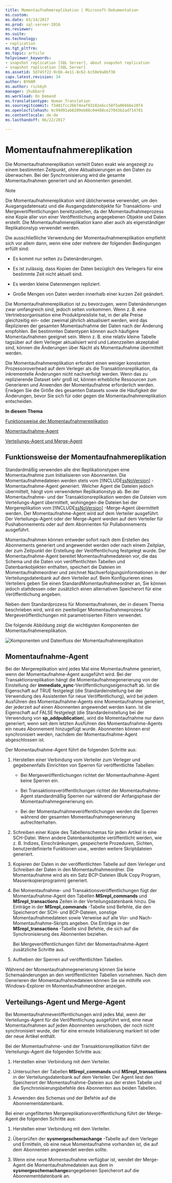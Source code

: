 ```yaml
---
title: Momentaufnahmereplikation | Microsoft-Dokumentation
ms.custom: 
ms.date: 03/14/2017
ms.prod: sql-server-2016
ms.reviewer: 
ms.suite: 
ms.technology:
- replication
ms.tgt_pltfrm: 
ms.topic: article
helpviewer_keywords:
- snapshot replication [SQL Server], about snapshot replication
- snapshot replication [SQL Server]
ms.assetid: 5d745f22-9c6b-4e11-8c62-bc50e9a8bf38
caps.latest.revision: 34
author: BYHAM
ms.author: rickbyh
manager: jhubbard
ms.workload: On Demand
ms.translationtype: Human Translation
ms.sourcegitcommit: f3481fcc2bb74eaf93182e6cc58f5a06666e10f4
ms.openlocfilehash: 6c99d91ab0209eb08c04488ce27043b2ad714781
ms.contentlocale: de-de
ms.lasthandoff: 06/22/2017

---
```

# <a name="snapshot-replication"></a>Momentaufnahmereplikation
  Die Momentaufnahmereplikation verteilt Daten exakt wie angezeigt zu einem bestimmten Zeitpunkt, ohne Aktualisierungen an den Daten zu überwachen. Bei der Synchronisierung wird die gesamte Momentaufnahmen generiert und an Abonnenten gesendet.  
  
> [!NOTE]  
>  Die Momentaufnahmereplikation wird üblicherweise verwendet, um den Ausgangsdatensatz und die Ausgangsdatenobjekte für Transaktions- und Mergeveröffentlichungen bereitzustellen, da der Momentaufnahmeprozess eine Kopie aller von einer Veröffentlichung angegebenen Objekte und Daten erstellt. Die Momentaufnahmereplikation kann aber auch als eigenständiger Replikationstyp verwendet werden.  
  
 Die ausschließliche Verwendung der Momentaufnahmereplikation empfiehlt sich vor allem dann, wenn eine oder mehrere der folgenden Bedingungen erfüllt sind:  
  
-   Es kommt nur selten zu Datenänderungen.  
  
-   Es ist zulässig, dass Kopien der Daten bezüglich des Verlegers für eine bestimmte Zeit nicht aktuell sind.  
  
-   Es werden kleine Datenmengen repliziert.  
  
-   Große Mengen von Daten werden innerhalb einer kurzen Zeit geändert.  
  
 Die Momentaufnahmereplikation ist zu bevorzugen, wenn Datenänderungen zwar umfangreich sind, jedoch selten vorkommen. Wenn z. B. eine Vertriebsorganisation eine Produktpreisliste hat, in der alle Preise gleichzeitig ein- oder zweimal jährlich aktualisiert werden, wird das Replizieren der gesamten Momentaufnahme der Daten nach der Änderung empfohlen. Bei bestimmten Datentypen können auch häufigere Momentaufnahmen geeignet sein. Wenn z. B. eine relativ kleine Tabelle tagsüber auf dem Verleger aktualisiert wird und Latenzzeiten akzeptabel sind, können die Änderungen über Nacht als Momentaufnahme übermittelt werden.  
  
 Die Momentaufnahmereplikation erfordert einen weniger konstanten Prozessoroverhead auf dem Verleger als die Transaktionsreplikation, da inkrementelle Änderungen nicht nachverfolgt werden. Wenn das zu replizierende Dataset sehr groß ist, können erhebliche Ressourcen zum Generieren und Anwenden der Momentaufnahme erforderlich werden. Erwägen Sie die Größe des gesamten Datasets sowie die Häufigkeit der Änderungen, bevor Sie sich für oder gegen die Momentaufnahmereplikation entscheiden.  
  
 **In diesem Thema**  
  
 [Funktionsweise der Momentaufnahmereplikation](#HowWorks)  
  
 [Momentaufnahme-Agent](#SnapshotAgent)  
  
 [Verteilungs-Agent und Merge-Agent](#DistAgent)  
  
##  <a name="HowWorks"></a> Funktionsweise der Momentaufnahmereplikation  
 Standardmäßig verwenden alle drei Replikationstypen eine Momentaufnahme zum Initialisieren von Abonnenten. Die Momentaufnahmedateien werden stets vom [!INCLUDE[ssNoVersion](../../includes/ssnoversion-md.md)] -Momentaufnahme-Agent generiert. Welcher Agent die Dateien jedoch übermittelt, hängt vom verwendeten Replikationstyp ab. Bei der Momentaufnahme- und der Transaktionsreplikation werden die Dateien vom Verteilungs-Agent übermittelt, wohingegen die Dateien bei der Mergereplikation vom [!INCLUDE[ssNoVersion](../../includes/ssnoversion-md.md)] -Merge-Agent übermittelt werden. Der Momentaufnahme-Agent wird auf dem Verteiler ausgeführt. Der Verteilungs-Agent oder der Merge-Agent werden auf dem Verteiler für Pushabonnements oder auf dem Abonnenten für Pullabonnements ausgeführt.  
  
 Momentaufnahmen können entweder sofort nach dem Erstellen des Abonnements generiert und angewendet werden oder nach einem Zeitplan, der zum Zeitpunkt der Erstellung der Veröffentlichung festgelegt wurde. Der Momentaufnahme-Agent bereitet Momentaufnahmedateien vor, die das Schema und die Daten von veröffentlichten Tabellen und Datenbankobjekten enthalten, speichert die Dateien im Momentaufnahmeordner und zeichnet Nachverfolgungsinformationen in der Verteilungsdatenbank auf dem Verteiler auf. Beim Konfigurieren eines Verteilers geben Sie einen StandardMomentaufnahmeordner an, Sie können jedoch stattdessen oder zusätzlich einen alternativen Speicherort für eine Veröffentlichung angeben.  
  
 Neben dem Standardprozess für Momentaufnahmen, der in diesem Thema beschrieben wird, wird ein zweiteiliger Momentaufnahmeprozess für Mergeveröffentlichungen mit parametrisierten Filtern verwendet.  
  
 Die folgende Abbildung zeigt die wichtigsten Komponenten der Momentaufnahmereplikation.  
  
 ![Komponenten und Datenfluss der Momentaufnahmereplikation](../../relational-databases/replication/media/snapshot.gif "Snapshot replication components and data flow")  
  
##  <a name="SnapshotAgent"></a> Momentaufnahme-Agent  
 Bei der Mergereplikation wird jedes Mal eine Momentaufnahme generiert, wenn der Momentaufnahme-Agent ausgeführt wird. Bei der Transaktionsreplikation hängt die Momentaufnahmegenerierung von der Einstellung der **immediate_sync**-Veröffentlichungseigenschaft ab. Ist die Eigenschaft auf TRUE festgelegt (die Standardeinstellung bei der Verwendung des Assistenten für neue Veröffentlichung), wird bei jedem Ausführen des Momentaufnahme-Agents eine Momentaufnahme generiert, der jederzeit auf einen Abonnenten angewendet werden kann. Ist die Eigenschaft auf FALSE festgelegt (die Standardeinstellung bei der Verwendung von **sp_addpublication**), wird die Momentaufnahme nur dann generiert, wenn seit dem letzten Ausführen des Momentaufnahme-Agents ein neues Abonnement hinzugefügt wurde. Abonnenten können erst synchronisiert werden, nachdem der Momentaufnahme-Agent abgeschlossen ist.  
  
 Der Momentaufnahme-Agent führt die folgenden Schritte aus:  
  
1.  Herstellen einer Verbindung vom Verteiler zum Verleger und gegebenenfalls Einrichten von Sperren für veröffentlichte Tabellen:  
  
    -   Bei Mergeveröffentlichungen richtet der Momentaufnahme-Agent keine Sperren ein.  
  
    -   Bei Transaktionsveröffentlichungen richtet der Momentaufnahme-Agent standardmäßig Sperren nur während der Anfangsphase der Momentaufnahmegenerierung ein.  
  
    -   Bei der Momentaufnahmeveröffentlichungen werden die Sperren während der gesamten Momentaufnahmegenerierung aufrechterhalten.  
  
2.  Schreiben einer Kopie des Tabellenschemas für jeden Artikel in eine SCH-Datei. Wenn andere Datenbankobjekte veröffentlicht werden, wie z. B. Indizes, Einschränkungen, gespeicherte Prozeduren, Sichten, benutzerdefinierte Funktionen usw., werden weitere Skriptdateien generiert.  
  
3.  Kopieren der Daten in der veröffentlichten Tabelle auf dem Verleger und Schreiben der Daten in den Momentaufnahmeordner. Die Momentaufnahme wird als ein Satz BCP-Dateien (Bulk Copy Program, Massenkopierprogramm) generiert.  
  
4.  Bei Momentaufnahme- und Transaktionsveröffentlichungen fügt der Momentaufnahme-Agent den Tabellen **MSrepl_commands** und **MSrepl_transactions** Zeilen in der Verteilungsdatenbank hinzu. Die Einträge in der **MSrepl_commands** -Tabelle sind Befehle, die den Speicherort der SCH- und BCP-Dateien, sonstige Momentaufnahmedateien sowie Verweise auf alle Vor- und Nach-Momentaufnahme-Skripts angeben. Die Einträge in der **MSrepl_transactions** -Tabelle sind Befehle, die sich auf die Synchronisierung des Abonnenten beziehen.  
  
     Bei Mergeveröffentlichungen führt der Momentaufnahme-Agent zusätzliche Schritte aus.  
  
5.  Aufheben der Sperren auf veröffentlichten Tabellen.  
  
 Während der Momentaufnahmegenerierung können Sie keine Schemaänderungen an den veröffentlichten Tabellen vornehmen. Nach dem Generieren der Momentaufnahmedateien können Sie sie mithilfe von Windows-Explorer im Momentaufnahmeordner anzeigen.  
  
##  <a name="DistAgent"></a> Verteilungs-Agent und Merge-Agent  
 Bei Momentaufnahmeveröffentlichungen wird jedes Mal, wenn der Verteilungs-Agent für die Veröffentlichung ausgeführt wird, eine neue Momentaufnahmen auf jeden Abonnenten verschoben, der noch nicht synchronisiert wurde, der für eine erneute Initialisierung markiert ist oder der neue Artikel enthält.  
  
 Bei der Momentaufnahme- und der Transaktionsreplikation führt der Verteilungs-Agent die folgenden Schritte aus:  
  
1.  Herstellen einer Verbindung mit dem Verteiler.  
  
2.  Untersuchen der Tabellen **MSrepl_commands** und **MSrepl_transactions** in der Verteilungsdatenbank auf dem Verteiler. Der Agent liest den Speicherort der Momentaufnahme-Dateien aus der ersten Tabelle und die Synchronisierungsbefehle des Abonnenten aus beiden Tabellen.  
  
3.  Anwenden des Schemas und der Befehle auf die Abonnementdatenbank.  
  
 Bei einer ungefilterten Mergereplikationsveröffentlichung führt der Merge-Agent die folgenden Schritte aus:  
  
1.  Herstellen einer Verbindung mit dem Verteiler.  
  
2.  Überprüfen der **sysmergeschemachange** -Tabelle auf dem Verleger und Ermitteln, ob eine neue Momentaufnahme vorhanden ist, die auf dem Abonnenten angewendet werden sollte.  
  
3.  Wenn eine neue Momentaufnahme verfügbar ist, wendet der Merge-Agent die Momentaufnahmedateien aus dem in **sysmergeschemachange**angegebenen Speicherort auf die Abonnementdatenbank an.  
  
  

